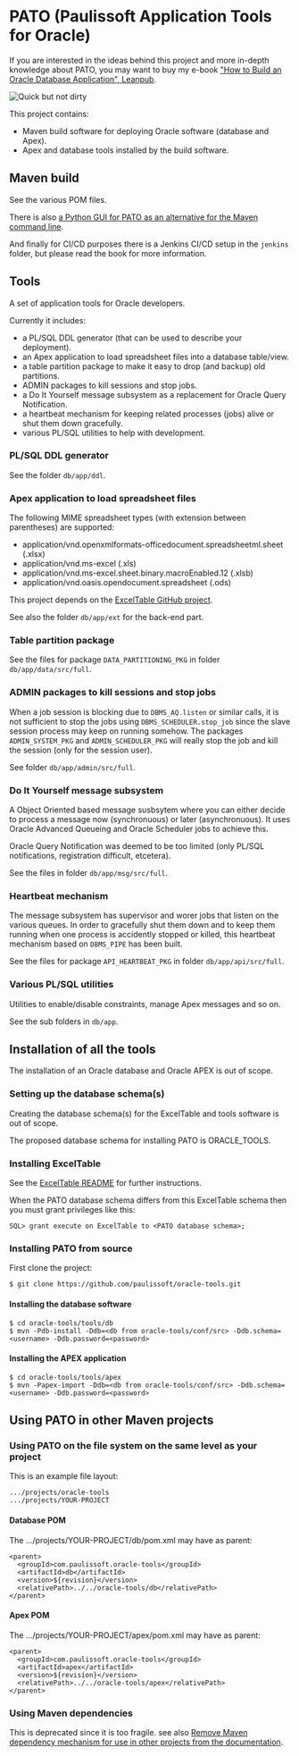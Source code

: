 # PATO (Paulissoft Application Tools for Oracle)

If you are interested in the ideas behind this project and more in-depth knowledge about PATO, you may want to buy my e-book ["How to Build an Oracle Database Application", Leanpub](https://leanpub.com/build-oracle-apex-application).

![Quick but not dirty](https://d2sofvawe08yqg.cloudfront.net/build-oracle-apex-application/s_hero?1680348922)

This project contains:
- Maven build software for deploying Oracle software (database and Apex).
- Apex and database tools installed by the build software.

## Maven build

See the various POM files. 

There is also [a Python GUI for PATO as an alternative for the Maven command line](https://github.com/paulissoft/pato-gui).

And finally for CI/CD purposes there is a Jenkins CI/CD setup in the `jenkins` folder, but please read the book for more information.

## Tools

A set of application tools for Oracle developers.

Currently it includes:
- a PL/SQL DDL generator (that can be used to describe your deployment).
- an Apex application to load spreadsheet files into a database table/view.
- a table partition package to make it easy to drop (and backup) old partitions.
- ADMIN packages to kill sessions and stop jobs.
- a Do It Yourself message subsystem as a replacement for Oracle Query Notification.
- a heartbeat mechanism for keeping related processes (jobs) alive or shut them down gracefully.
- various PL/SQL utilities to help with development.

### PL/SQL DDL generator

See the folder `db/app/ddl`.

### Apex application to load spreadsheet files

The following MIME spreadsheet types (with extension between parentheses) are supported:
- application/vnd.openxmlformats-officedocument.spreadsheetml.sheet (.xlsx)
- application/vnd.ms-excel (.xls)
- application/vnd.ms-excel.sheet.binary.macroEnabled.12 (.xlsb)
- application/vnd.oasis.opendocument.spreadsheet (.ods)

This project depends on the [ExcelTable GitHub project](https://github.com/mbleron/ExcelTable.git).

See also the folder `db/app/ext` for the back-end part.

### Table partition package

See the files for package `DATA_PARTITIONING_PKG` in folder `db/app/data/src/full`.

### ADMIN packages to kill sessions and stop jobs

When a job session is blocking due to `DBMS_AQ.listen` or similar calls, it is not sufficient to stop the jobs using `DBMS_SCHEDULER.stop_job` since the slave session process may keep on running somehow. The packages `ADMIN_SYSTEM_PKG` and `ADMIN_SCHEDULER_PKG` will really stop the job and kill the session (only for the session user).

See folder `db/app/admin/src/full`.
 
### Do It Yourself message subsystem

A Object Oriented based message susbsytem where you can either decide to process a message now (synchronuous) or later (asynchronuous). It uses Oracle Advanced Queueing and Oracle Scheduler jobs to achieve this.

Oracle Query Notification was deemed to be too limited (only PL/SQL notifications, registration difficult, etcetera).

See the files in folder `db/app/msg/src/full`.

### Heartbeat mechanism

The message subsystem has supervisor and worer jobs that listen on the various queues. In order to gracefully shut them down and to keep them running when one process is accidently stopped or killed, this heartbeat mechanism based on `DBMS_PIPE` has been built.

See the files for package `API_HEARTBEAT_PKG` in folder `db/app/api/src/full`.

### Various PL/SQL utilities

Utilities to enable/disable constraints, manage Apex messages and so on.

See the sub folders in `db/app`.

## Installation of all the tools

The installation of an Oracle database and Oracle APEX is out of scope.

### Setting up the database schema(s)

Creating the database schema(s) for the ExcelTable and tools software is out of scope.

The proposed database schema for installing PATO is ORACLE_TOOLS.

### Installing ExcelTable

See the [ExcelTable README](https://github.com/mbleron/ExcelTable) for further instructions.

When the PATO database schema differs from this ExcelTable schema then you must grant privileges like this:

```
SQL> grant execute on ExcelTable to <PATO database schema>;
```

### Installing PATO from source

First clone the project:

```
$ git clone https://github.com/paulissoft/oracle-tools.git
```

#### Installing the database software

```
$ cd oracle-tools/tools/db
$ mvn -Pdb-install -Ddb=<db from oracle-tools/conf/src> -Ddb.schema=<username> -Ddb.password=<password>
```

#### Installing the APEX application

```
$ cd oracle-tools/tools/apex
$ mvn -Papex-import -Ddb=<db from oracle-tools/conf/src> -Ddb.schema=<username> -Ddb.password=<password>
```

## Using PATO in other Maven projects

### Using PATO on the file system on the same level as your project

This is an example file layout:


```
.../projects/oracle-tools
.../projects/YOUR-PROJECT
```

#### Database POM

The .../projects/YOUR-PROJECT/db/pom.xml may have as parent:

```
<parent>
  <groupId>com.paulissoft.oracle-tools</groupId>
  <artifactId>db</artifactId>
  <version>${revision}</version>
  <relativePath>../../oracle-tools/db</relativePath>
</parent>
```

#### Apex POM

The .../projects/YOUR-PROJECT/apex/pom.xml may have as parent:

```
<parent>
  <groupId>com.paulissoft.oracle-tools</groupId>
  <artifactId>apex</artifactId>
  <version>${revision}</version>
  <relativePath>../../oracle-tools/apex</relativePath>
</parent>
```

### Using Maven dependencies

This is deprecated since it is too fragile. see also [Remove Maven dependency mechanism for use in other projects from the documentation](https://github.com/paulissoft/oracle-tools/issues/41).

[//]: # ()
[//]: # (#### Database POM)
[//]: # ()
[//]: # (The .../projects/YOUR-PROJECT/db/pom.xml may have as parent:)
[//]: # (Add this to the Database POM:)
[//]: # ()
[//]: # (```)
[//]: # (  <parent>)
[//]: # (    <groupId>com.paulissoft.oracle-tools</groupId>)
[//]: # (    <artifactId>db</artifactId>)
[//]: # (    <version>YOUR VERSION</version>)
[//]: # (    <relativePath></relativePath>)
[//]: # (  </parent>)
[//]: # ()
[//]: # (  <properties>)
[//]: # (    <oracle-tools.db.version>YOUR VERSION</oracle-tools.db.version>)
[//]: # (    <db.dependency>true</db.dependency>)
[//]: # (  </properties>)
[//]: # (```)
[//]: # ()
[//]: # (If you want to use the ORCL database from the Oracle Tools conf/src directory)
[//]: # (you have to add this dependency as well:)
[//]: # ()
[//]: # (```)
[//]: # (    <conf.dependency>true</conf.dependency>)
[//]: # (```)
[//]: # ()
[//]: # (Then you can run for instance:)
[//]: # ()
[//]: # (```)
[//]: # ($ mvn -Pdb-install -Ddb=orcl -Ddb.password=...)
[//]: # (```)
[//]: # ()
[//]: # (to get a connection to the local database with service name ORCL on port 1521,)
[//]: # (the Oracle default.)
[//]: # ()
[//]: # ()
[//]: # (#### Apex POM)
[//]: # ()
[//]: # (Add this to the Apex POM:)
[//]: # ()
[//]: # (```)
[//]: # (  <parent>)
[//]: # (    <groupId>com.paulissoft.oracle-tools</groupId>)
[//]: # (    <artifactId>apex</artifactId>)
[//]: # (    <version>YOUR VERSION</version>)
[//]: # (    <relativePath></relativePath>)
[//]: # (  </parent>)
[//]: # ()
[//]: # (  <properties>)
[//]: # (    <oracle-tools.apex.version>YOUR VERSION</oracle-tools.apex.version>)
[//]: # (    <apex.dependency>true</apex.dependency>)
[//]: # (  </properties>)
[//]: # (```)
[//]: # ()
[//]: # (If you want to use the ORCL database from the Oracle Tools conf/src directory)
[//]: # (you have to add this dependency as well:)
[//]: # ()
[//]: # (```)
[//]: # (    <conf.dependency>true</conf.dependency>)
[//]: # (```)

